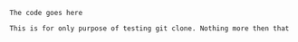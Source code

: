 ```The code goes here```
```You Know How We Do It
This is for only purpose of testing git clone. Nothing more then that
